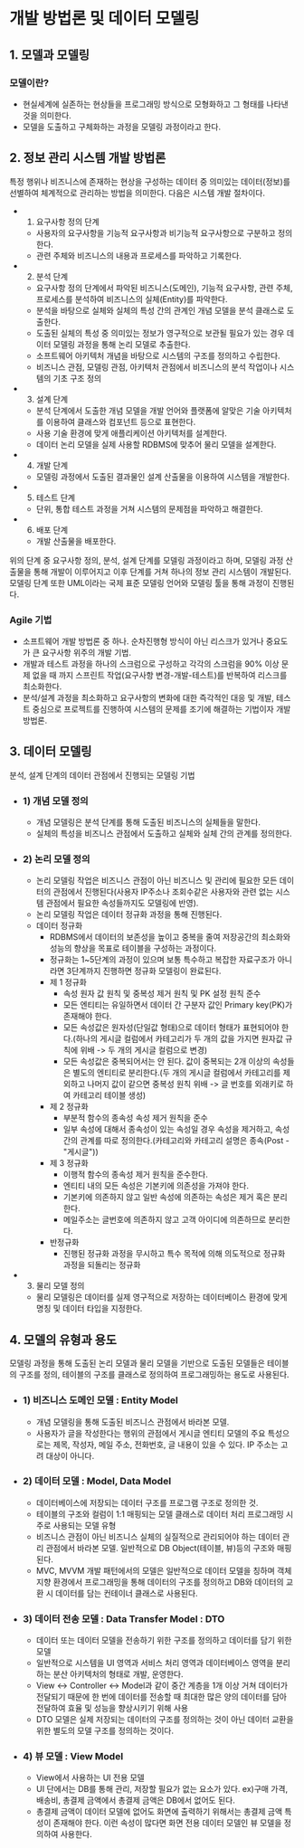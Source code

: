 ﻿# 개발 방법론 및 데이터 모델링

## 1. 모델과 모델링
   
### 모델이란?
- 현실세계에 실존하는 현상들을 프로그래밍 방식으로 모형화하고 그 형태를 나타낸 것을 의미한다.
- 모델을 도출하고 구체화하는 과정을 모델링 과정이라고 한다.
   
## 2. 정보 관리 시스템 개발 방법론
특정 행위나 비즈니스에 존재하는 현상을 구성하는 데이터 중 의미있는 데이터(정보)를 선별하여 체계적으로 관리하는 방법을 의미한다.
다음은 시스템 개발 절차이다.
- 1) 요구사항 정의 단계
	* 사용자의 요구사항을 기능적 요구사항과 비기능적 요구사항으로 구분하고 정의한다.
	* 관련 주체와 비즈니스의 내용과 프로세스를 파악하고 기록한다.
- 2) 분석 단계
	* 요구사항 정의 단계에서 파악된 비즈니스(도메인), 기능적 요구사항, 관련 주체, 프로세스를 분석하여 비즈니스의 실체(Entity)를 파악한다.
	* 분석을 바탕으로 실체와 실체의 특성 간의 관계인 개념 모델을 분석 클래스로 도출한다.
	* 도출된 실체의 특성 중 의미있는 정보가 영구적으로 보관될 필요가 있는 경우 데이터 모델링 과정을 통해 논리 모델로 추출한다.
	* 소프트웨어 아키텍처 개념을 바탕으로 시스템의 구조를 정의하고 수립한다.
	* 비즈니스 관점, 모델링 관점, 아키텍처 관점에서 비즈니스의 분석 작업이나 시스템의 기초 구조 정의
- 3) 설계 단계
	* 분석 단계에서 도출한 개념 모델을 개발 언어와 플랫폼에 알맞은 기술 아키텍처를 이용하여 클래스와 컴포넌트 등으로 표현한다.
	* 사용 기술 환경에 맞게 애플리케이션 아키텍처를 설계한다.
	* 데이터 논리 모델을 실제 사용할 RDBMS에 맞추어 물리 모델을 설계한다.
- 4) 개발 단계
	* 모델링 과정에서 도출된 결과물인 설계 산출물을 이용하여 시스템을 개발한다.
- 5) 테스트 단계
	* 단위, 통합 테스트 과정을 거쳐 시스템의 문제점을 파악하고 해결한다.
- 6) 배포 단계
	* 개발 산출물을 배포한다.

위의 단계 중 요구사항 정의, 분석, 설계 단계를 모델링 과정이라고 하며, 모델링 과정 산출물을 통해 개발이 이루어지고 이후 단계를 거쳐 하나의 정보 관리 시스템이 개발된다.   
모델링 단계 또한 UML이라는 국제 표준 모델링 언어와 모델링 툴을 통해 과정이 진행된다.   

### Agile 기법
- 소프트웨어 개발 방법론 중 하나. 순차진행형 방식이 아닌 리스크가 있거나 중요도가 큰 요구사항 위주의 개발 기법.
- 개발과 테스트 과정을 하나의 스크럼으로 구성하고 각각의 스크럼을 90% 이상 문제 없을 때 까지 스프린트 작업(요구사항 변경-개발-테스트)를 반복하여 리스크를 최소화한다.
- 분석/설계 과정을 최소화하고 요구사항의 변화에 대한 즉각적인 대응 및 개발, 테스트 중심으로 프로젝트를 진행하여 시스템의 문제를 조기에 해결하는 기법이자 개발 방법론.

## 3. 데이터 모델링
분석, 설계 단계의 데이터 관점에서 진행되는 모델링 기법
- ### 1) 개념 모델 정의
	* 개념 모델링은 분석 단계를 통해 도출된 비즈니스의 실체들을 말한다.
	* 실체의 특성을 비즈니스 관점에서 도출하고 실체와 실체 간의 관계를 정의한다.
- ### 2) 논리 모델 정의
	* 논리 모델링 작업은 비즈니스 관점이 아닌 비즈니스 및 관리에 필요한 모든 데이터의 관점에서 진행된다(사용자 IP주소나 조회수같은 사용자와 관련 없는 시스템 관점에서 필요한 속성들까지도 모델링에 반영).
	* 논리 모델링 작업은 데이터 정규화 과정을 통해 진행된다.
	* 데이터 정규화
		+ RDBMS에서 데이터의 보존성을 높이고 중복을 줄여 저장공간의 최소화와 성능의 향상을 목표로 테이블을 구성하는 과정이다.
		+ 정규화는 1~5단계의 과정이 있으며 보통 특수하고 복잡한 자료구조가 아니라면 3단계까지 진행하면 정규화 모델링이 완료된다.
		+ 제 1 정규화 
			- 속성 원자 값 원칙 및 중복성 제거 원칙 및 PK 설정 원칙 준수
			- 모든 엔티티는 유일하면서 데이터 간 구분자 값인 Primary key(PK)가 존재해야 한다.
			- 모든 속성값은 원자성(단일값 형태)으로 데이터 형태가 표현되어야 한다.(하나의 게시글 컬럼에서 카테고리가 두 개의 값을 가지면 원자값 규칙에 위배 -> 두 개의 게시글 컬럼으로 변경)
			- 모든 속성값은 중복되어서는 안 된다. 값이 중복되는 2개 이상의 속성들은 별도의 엔티티로 분리한다.(두 개의 게시글 컬럼에서 카테고리를 제외하고 나머지 값이 같으면 중복성 원칙 위배 -> 글 번호를 외래키로 하여 카테고리 테이블 생성)
		+ 제 2 정규화
			- 부분적 함수의 종속성 속성 제거 원칙을 준수
			- 일부 속성에 대해서 종속성이 있는 속성일 경우 속성을 제거하고, 속성간의 관계를 따로 정의한다.(카테고리와 카테고리 설명은 종속(Post - "게시글"))
		+ 제 3 정규화
			- 이행적 함수의 종속성 제거 원칙을 준수한다.
			- 엔티티 내의 모든 속성은 기본키에 의존성을 가져야 한다.
			- 기본키에 의존하지 않고 일반 속성에 의존하는 속성은 제거 혹은 분리한다.
			- 메일주소는 글번호에 의존하지 않고 고객 아이디에 의존하므로 분리한다.
		+ 반정규화
			- 진행된 정규화 과정을 무시하고 특수 목적에 의해 의도적으로 정규화 과정을 되돌리는 정규화
- 3) 물리 모델 정의
	* 물리 모델링은 데이터를 실제 영구적으로 저장하는 데이터베이스 환경에 맞게 명칭 및 데이터 타입을 지정한다.


## 4. 모델의 유형과 용도
모델링 과정을 통해 도출된 논리 모델과 물리 모델을 기반으로 도출된 모델들은 테이블의 구조를 정의, 테이블의 구조를 클래스로 정의하여 프로그래밍하는 용도로 사용된다.
   
- ### 1) 비즈니스 도메인 모델 : Entity Model
	+ 개념 모델링을 통해 도출된 비즈니스 관점에서 바라본 모델.
	+ 사용자가 글을 작성한다는 행위의 관점에서 게시글 엔티티 모델의 주요 특성으로는 제목, 작성자, 메일 주소, 전화번호, 글 내용이 있을 수 있다. IP 주소는 고려 대상이 아니다.

- ### 2) 데이터 모델 : Model, Data Model
	+ 데이터베이스에 저장되는 데이터 구조를 프로그램 구조로 정의한 것.
	+ 테이블의 구조와 컬럼이 1:1 매핑되는 모델 클래스로 데이터 처리 프로그래밍 시 주로 사용되는 모델 유형
	+ 비즈니스 관점이 아닌 비즈니스 실체의 실질적으로 관리되어야 하는 데이터 관리 관점에서 바라본 모델. 일반적으로 DB Object(테이블, 뷰)등의 구조와 매핑된다.
	+ MVC, MVVM 개발 패턴에서의 모델은 일반적으로 데이터 모델을 칭하며 객체지향 환경에서 프로그래밍을 통해 데이터의 구조를 정의하고 DB와 데이터의 교환 시 데이터를 담는 컨테이너 클래스로 사용된다.

- ### 3) 데이터 전송 모델 : Data Transfer Model : DTO
	+ 데이터 또는 데이터 모델을 전송하기 위한 구조를 정의하고 데이터를 담기 위한 모델
	+ 일반적으로 시스템을 UI 영역과 서비스 처리 영역과 데이터베이스 영역을 분리하는 분산 아키텍처의 형태로 개발, 운영한다.
	+ View <-> Controller <-> Model과 같이 중간 계층을 1개 이상 거쳐 데이터가 전달되기 때문에 한 번에 데이터를 전송할 때 최대한 많은 양의 데이터를 담아 전달하여 효율 및 성능을 향상시키기 위해 사용
	+ DTO 모델은 실제 저장되는 데이터의 구조를 정의하는 것이 아닌 데이터 교환을 위한 별도의 모델 구조를 정의하는 것이다.

- ### 4) 뷰 모델 : View Model
	+ View에서 사용하는 UI 전용 모델
	+ UI 단에서는 DB를 통해 관리, 저장할 필요가 없는 요소가 있다. ex)구매 가격, 배송비, 총결제 금액에서 총결제 금액은 DB에서 없어도 된다.
	+ 총결제 금액이 데이터 모델에 없어도 화면에 출력하기 위해서는 총결제 금액 특성이 존재해야 한다. 이런 속성이 많다면 화면 전용 데이터 모델인 뷰 모델을 정의하여 사용한다.